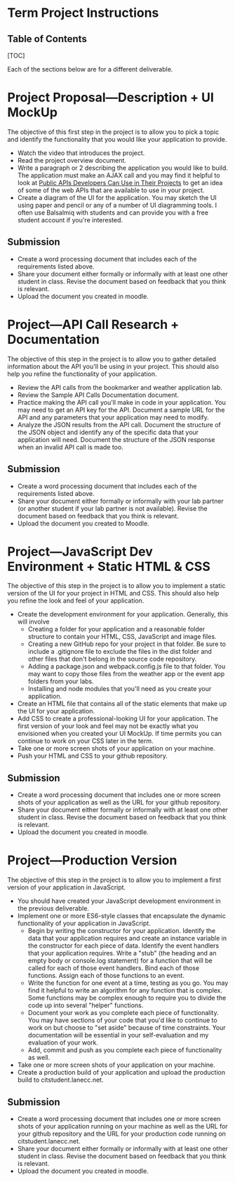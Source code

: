<h1>Term Project Instructions</h1>

<h2>Table of Contents</h2>

[TOC]

Each of the sections below are for a different deliverable.

# Project Proposal—Description + UI MockUp

The objective of this first step in the project is to allow you to pick a topic and identify the functionality that you would like your application to provide.

- Watch the video that introduces the project.
- Read the project overview document.
- Write a paragraph or 2 describing the application you would like to build.  The application must make an AJAX call and you may find it helpful to  look at [Public APIs Developers Can Use in Their Projects](https://www.freecodecamp.org/news/public-apis-for-developers/) to get an idea of some of the web APIs that are available to use in your project.
- Create a diagram of the UI for the application. You may sketch the UI using paper and pencil or any of a number of UI diagramming tools. I often use Balsalmiq with students and can provide you with a free student account if you're interested.

## Submission

- Create a word processing document that includes each of the requirements listed above.
- Share your document either formally or informally with at least one other student in class. Revise the document based on feedback that you think is relevant.
- Upload the document you created in moodle.

# Project—API Call Research + Documentation

The objective of this step in the project is to allow you to gather detailed information about the API you'll be using in your project. This should also help you refine the functionality of your application.

- Review the API calls from the bookmarker and weather application lab.
- Review the Sample API Calls Documentation document.
- Practice making the API call you'll make in code in your application. You may need to get an API key for the API. Document a sample URL for the API  and any parameters that your application may need to modify.
- Analyze the JSON results from the API call. Document the structure of the JSON object and identify any of the specific data that your application will need. Document the structure of the JSON response when an invalid API  call is made too.

## Submission

- Create a word processing document that includes each of the requirements listed above.
- Share your document either formally or informally with your lab partner (or another student if your lab partner is not available). Revise the document based on feedback that you think is relevant.
- Upload the document you created to Moodle.

# Project—JavaScript Dev Environment + Static HTML & CSS

The objective of this step in the  project is to allow you to implement a static version of the UI for your project in HTML and CSS. This should also help you refine the look and feel of your application.

- Create the development environment for your application. Generally, this will involve 
  - Creating a folder for your application and a reasonable folder structure to contain your HTML, CSS, JavaScript and image files.
  - Creating a new GitHub repo for your project in that folder. Be sure to include a .gitignore file to exclude the files in the dist folder and other files that don't belong in the source code repository.
  - Adding a package.json and webpack.config.js file to that folder. You may want to copy those files from the weather app or the event app folders from  your labs.
  - Installing and node modules that you'll need as you create your application.
- Create an HTML file that contains all of the static elements that make up the UI for your application.
- Add CSS to create a professional-looking UI for your application. The  first version of your look and feel may not be exactly what you  envisioned when you created your UI MockUp. If time permits you can  continue to work on your CSS later in the term.
- Take one or more screen shots of your application on your machine.
- Push your HTML and CSS to your github repository.

## Submission

- Create a word processing document that includes one or more screen shots of  your application as well as the URL for your github repository.
- Share your document either formally or informally with at least one other  student in class. Revise the document based on feedback that you think  is relevant.
- Upload the document you created in moodle.

# Project—Production Version

The objective of this step in the project is to allow you to implement a first version of your application in JavaScript. 

- You should have created your JavaScript development environment in the previous deliverable.
- Implement one or more ES6-style classes that encapsulate the dynamic functionality of your application in JavaScript.
  - Begin by writing the constructor for your application. Identify the data  that your application requires and create an instance variable in the  constructor for each piece of data. Identify the event handlers that  your application requires. Write a "stub" (the heading and an empty  body or console.log statement) for a function that will be called for  each of those event handlers. Bind each of those functions. Assign  each of those functions to an event. 
  - Write the function for one event at a time, testing as you go. You may find it helpful to write  an algorithm for any function that is complex. Some functions may be  complex enough to require you to divide the code up into several  "helper" functions.
  - Document your work as you complete each  piece of functionality. You may have sections of your code that you'd  like to continue to work on but choose to "set aside" because of time  constraints. Your documentation will be essential in your  self-evaluation and my evaluation of your work.
  - Add, commit and push as you complete each piece of functionality as well.
- Take one or more screen shots of your application on your machine.
- Create a production build of your application and upload the production build to citstudent.lanecc.net.

## Submission

- Create a word processing document that includes one or more screen shots of  your application running on your machine as well as the URL for your  github repository and the URL for your production code running on citstudent.lanecc.net.
- Share your document either formally or  informally with at least one other student in class. Revise the  document based on feedback that you think is relevant.
- Upload the document you created in moodle.
